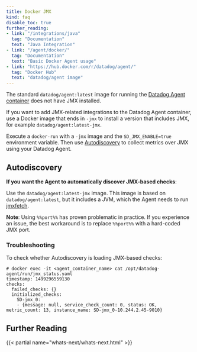 ```yaml
---
title: Docker JMX
kind: faq
disable_toc: true
further_reading:
- link: "/integrations/java"
  tag: "Documentation"
  text: "Java Integration"
- link: "/agent/docker/"
  tag: "Documentation"
  text: "Basic Docker Agent usage"
- link: "https://hub.docker.com/r/datadog/agent/"
  tag: "Docker Hub"
  text: "datadog/agent image"
---
```


The standard `datadog/agent:latest` image for running the [Datadog Agent container][1] does not have JMX installed.

If you want to add JMX-related integrations to the Datadog Agent container, use a Docker image that ends in `-jmx` to install a version that includes JMX, for example `datadog/agent:latest-jmx`.

Execute a `docker-run` with a `-jmx` image and the `SD_JMX_ENABLE=true` environment variable. Then use [Autodiscovery][2] to collect metrics over JMX using your Datadog Agent.

## Autodiscovery

**If you want the Agent to automatically discover JMX-based checks**:

Use the `datadog/agent:latest-jmx` image. This image is based on `datadog/agent:latest`, but it includes a JVM, which the Agent needs to run [jmxfetch][3].

**Note**: Using `%%port%%` has proven problematic in practice. If you experience an issue, the best workaround is to replace `%%port%%` with a hard-coded JMX port.

### Troubleshooting

To check whether Autodiscovery is loading JMX-based checks:

```
# docker exec -it <agent_container_name> cat /opt/datadog-agent/run/jmx_status.yaml
timestamp: 1499296559130
checks:
  failed_checks: {}
  initialized_checks:
    SD-jmx_0:
    - {message: null, service_check_count: 0, status: OK, metric_count: 13, instance_name: SD-jmx_0-10.244.2.45-9010}
```

## Further Reading

{{< partial name="whats-next/whats-next.html" >}}

[1]: https://app.datadoghq.com/account/settings#agent/docker
[2]: /agent/autodiscovery
[3]: https://github.com/DataDog/jmxfetch
